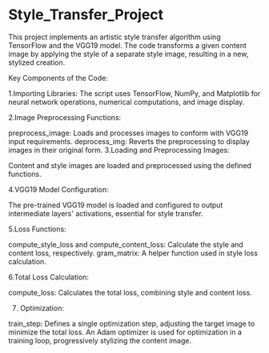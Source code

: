 # Style_Transfer_Project
This project implements an artistic style transfer algorithm using TensorFlow and the VGG19 model. The code transforms a given content image by applying the style of a separate style image, resulting in a new, stylized creation.


Key Components of the Code:

1.Importing Libraries: The script uses TensorFlow, NumPy, and Matplotlib for neural network operations, numerical computations, and image display.

2.Image Preprocessing Functions:

  preprocess_image: Loads and processes images to conform with VGG19 input requirements.
  deprocess_img: Reverts the preprocessing to display images in their original form.
3.Loading and Preprocessing Images:

  Content and style images are loaded and preprocessed using the defined functions.

4.VGG19 Model Configuration:

  The pre-trained VGG19 model is loaded and configured to output intermediate layers' activations, essential for style transfer.

5.Loss Functions:

  compute_style_loss and compute_content_loss: Calculate the style and content loss, respectively.
  gram_matrix: A helper function used in style loss calculation.

6.Total Loss Calculation:

   compute_loss: Calculates the total loss, combining style and content loss.

7. Optimization:

  train_step: Defines a single optimization step, adjusting the target image to minimize the total loss.
  An Adam optimizer is used for optimization in a training loop, progressively stylizing the content image.
